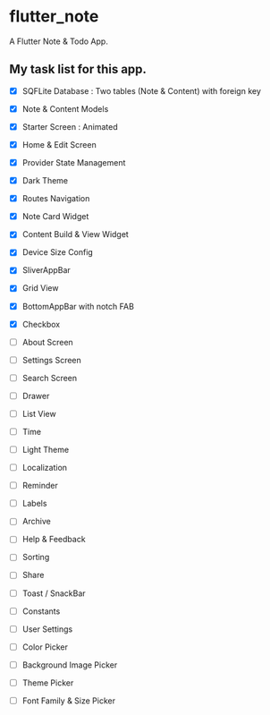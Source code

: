 # flutter_note

A Flutter Note & Todo App.

## My task list for this app.

- [x] SQFLite Database : Two tables (Note & Content) with foreign key
- [x] Note & Content Models
- [x] Starter Screen : Animated
- [x] Home & Edit Screen
- [x] Provider State Management
- [x] Dark Theme
- [x] Routes Navigation
- [x] Note Card Widget
- [x] Content Build & View Widget
- [x] Device Size Config
- [x] SliverAppBar
- [x] Grid View
- [x] BottomAppBar with notch FAB
- [x] Checkbox
- [ ] About Screen
- [ ] Settings Screen
- [ ] Search Screen
- [ ] Drawer
- [ ] List View
- [ ] Time
- [ ] Light Theme
- [ ] Localization
- [ ] Reminder
- [ ] Labels
- [ ] Archive
- [ ] Help & Feedback
- [ ] Sorting
- [ ] Share
- [ ] Toast / SnackBar
- [ ] Constants
- [ ] User Settings
- [ ] Color Picker
- [ ] Background Image Picker
- [ ] Theme Picker
- [ ] Font Family & Size Picker

